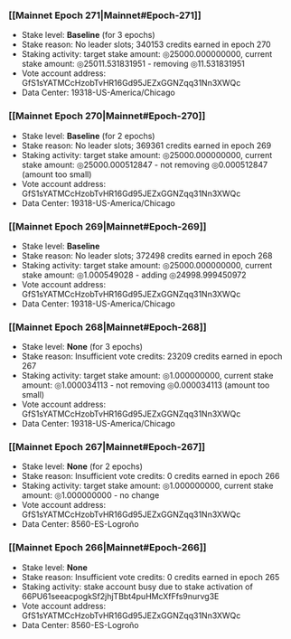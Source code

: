 ### [[Mainnet Epoch 271|Mainnet#Epoch-271]]
* Stake level: **Baseline** (for 3 epochs)
* Stake reason: No leader slots; 340153 credits earned in epoch 270
* Staking activity: target stake amount: ◎25000.000000000, current stake amount: ◎25011.531831951 - removing ◎11.531831951
* Vote account address: GfS1sYATMCcHzobTvHR16Gd95JEZxGGNZqq31Nn3XWQc
* Data Center: 19318-US-America/Chicago
### [[Mainnet Epoch 270|Mainnet#Epoch-270]]
* Stake level: **Baseline** (for 2 epochs)
* Stake reason: No leader slots; 369361 credits earned in epoch 269
* Staking activity: target stake amount: ◎25000.000000000, current stake amount: ◎25000.000512847 - not removing ◎0.000512847 (amount too small)
* Vote account address: GfS1sYATMCcHzobTvHR16Gd95JEZxGGNZqq31Nn3XWQc
* Data Center: 19318-US-America/Chicago
### [[Mainnet Epoch 269|Mainnet#Epoch-269]]
* Stake level: **Baseline**
* Stake reason: No leader slots; 372498 credits earned in epoch 268
* Staking activity: target stake amount: ◎25000.000000000, current stake amount: ◎1.000549028 - adding ◎24998.999450972
* Vote account address: GfS1sYATMCcHzobTvHR16Gd95JEZxGGNZqq31Nn3XWQc
* Data Center: 19318-US-America/Chicago
### [[Mainnet Epoch 268|Mainnet#Epoch-268]]
* Stake level: **None** (for 3 epochs)
* Stake reason: Insufficient vote credits: 23209 credits earned in epoch 267
* Staking activity: target stake amount: ◎1.000000000, current stake amount: ◎1.000034113 - not removing ◎0.000034113 (amount too small)
* Vote account address: GfS1sYATMCcHzobTvHR16Gd95JEZxGGNZqq31Nn3XWQc
* Data Center: 19318-US-America/Chicago
### [[Mainnet Epoch 267|Mainnet#Epoch-267]]
* Stake level: **None** (for 2 epochs)
* Stake reason: Insufficient vote credits: 0 credits earned in epoch 266
* Staking activity: target stake amount: ◎1.000000000, current stake amount: ◎1.000000000 - no change
* Vote account address: GfS1sYATMCcHzobTvHR16Gd95JEZxGGNZqq31Nn3XWQc
* Data Center: 8560-ES-Logroño
### [[Mainnet Epoch 266|Mainnet#Epoch-266]]
* Stake level: **None**
* Stake reason: Insufficient vote credits: 0 credits earned in epoch 265
* Staking activity: stake account busy due to stake activation of 66PU61seeacpogkSf2jhjTBbt4puHMcXfFfs9nurvg3E
* Vote account address: GfS1sYATMCcHzobTvHR16Gd95JEZxGGNZqq31Nn3XWQc
* Data Center: 8560-ES-Logroño